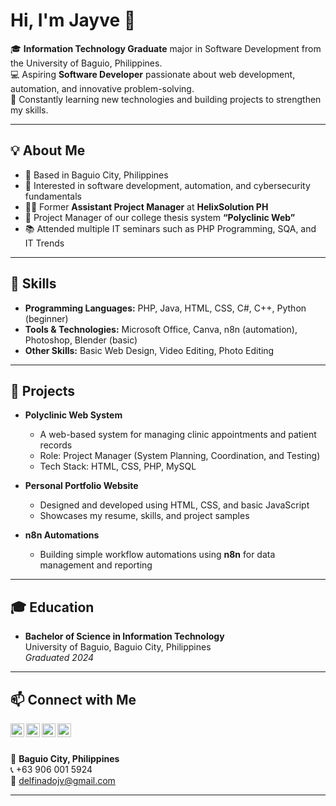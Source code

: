 <h1>Hi, I'm Jayve 👋</h1>

<p>
  🎓 <b>Information Technology Graduate</b> major in Software Development from the University of Baguio, Philippines.<br/>
  💻 Aspiring <b>Software Developer</b> passionate about web development, automation, and innovative problem-solving.<br/>
  🌱 Constantly learning new technologies and building projects to strengthen my skills.
</p>

---

<h2>💡 About Me</h2>

- 📍 Based in Baguio City, Philippines  
- 🎯 Interested in software development, automation, and cybersecurity fundamentals  
- 👨‍💼 Former <b>Assistant Project Manager</b> at <b>HelixSolution PH</b>  
- 🧠 Project Manager of our college thesis system <b>“Polyclinic Web”</b>  
- 📚 Attended multiple IT seminars such as PHP Programming, SQA, and IT Trends  

---

<h2>🧩 Skills</h2>

- **Programming Languages:** PHP, Java, HTML, CSS, C#, C++, Python (beginner)  
- **Tools & Technologies:** Microsoft Office, Canva, n8n (automation), Photoshop, Blender (basic)  
- **Other Skills:** Basic Web Design, Video Editing, Photo Editing  

---

<h2>🚀 Projects</h2>

- <b>Polyclinic Web System</b>  
  - A web-based system for managing clinic appointments and patient records  
  - Role: Project Manager (System Planning, Coordination, and Testing)  
  - Tech Stack: HTML, CSS, PHP, MySQL  

- <b>Personal Portfolio Website</b>  
  - Designed and developed using HTML, CSS, and basic JavaScript  
  - Showcases my resume, skills, and project samples  

- <b>n8n Automations</b>  
  - Building simple workflow automations using <b>n8n</b> for data management and reporting  

---

<h2>🎓 Education</h2>

- **Bachelor of Science in Information Technology**  
  University of Baguio, Baguio City, Philippines  
  <i>Graduated 2024</i>

---

<h2>📫 Connect with Me</h2>

[<img align="left" alt="LinkedIn" width="22px" src="https://cdn.jsdelivr.net/npm/simple-icons@v3/icons/linkedin.svg" />][linkedin]
[<img align="left" alt="Gmail" width="22px" src="https://cdn.jsdelivr.net/npm/simple-icons@v3/icons/gmail.svg" />][gmail]
[<img align="left" alt="GitHub" width="22px" src="https://cdn.jsdelivr.net/npm/simple-icons@v3/icons/github.svg" />][github]
[<img align="left" alt="Instagram" width="22px" src="https://cdn.jsdelivr.net/npm/simple-icons@v3/icons/instagram.svg" />][instagram]

<br/><br/>

📍 <b>Baguio City, Philippines</b>  
📞 +63 906 001 5924  
📧 delfinadojv@gmail.com  

---

[twitter]: #
[youtube]: #
[instagram]: https://www.instagram.com/
[linkedin]: https://www.linkedin.com/in/
[gmail]: mailto:delfinadojv@gmail.com
[github]: https://github.com/

<!--
**jayvedelfinado/jayvedelfinado** is a ✨ special ✨ repository because its `README.md` appears on your GitHub profile.
-->

